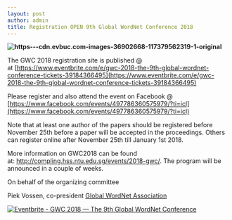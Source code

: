 ```yaml
---
layout: post
author: admin
title: Registration OPEN 9th Global WordNet Conference 2018
---
```


**![https---cdn.evbuc.com-images-36902668-117379562319-1-original](http://globalwordnet.org/wp-content/uploads/2017/10/https-cdn.evbuc_.com-images-36902668-117379562319-1-original-300x150.jpg)**

The GWC 2018 registration site is published @
at [https://www.eventbrite.com/e/gwc-2018-the-9th-global-wordnet-conference-tickets-39184366495](https://www.eventbrite.com/e/gwc-2018-the-9th-global-wordnet-conference-tickets-39184366495)

Please register and also attend the event on Facebook @
[https://www.facebook.com/events/497786360575979/?ti=icl](https://www.facebook.com/events/497786360575979/?ti=icl)

Note that at least one author of the papers should be registered before
November 25th before a paper will be accepted in the proceedings. Others
can register online after November 25th till January 1st 2018.

More information on GWC2018 can be found
at: <http://compling.hss.ntu.edu.sg/events/2018-gwc/>. The program will
be announced in a couple of weeks.

On behalf of the organizing committee

Piek Vossen, co-president [Global WordNet
Association](http://globalwordnet.org)

[![Eventbrite - GWC 2018 — The 9th Global WordNet
Conference](https://www.eventbrite.com/custombutton?eid=39184366495)](https://www.eventbrite.com/e/gwc-2018-the-9th-global-wordnet-conference-tickets-39184366495?ref=ebtn)

